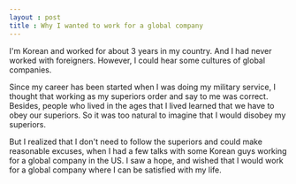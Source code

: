 ```yaml
---
layout : post
title : Why I wanted to work for a global company
---
```


I'm Korean and worked for about 3 years in my country. And I had never worked with foreigners. However, I could hear some cultures of global companies.

<!--break-->

Since my career has been started when I was doing my military service, I thought that working as my superiors order and say to me was correct. Besides, people who lived in the ages that I lived learned that we have to obey our superiors. So it was too natural to imagine that I would disobey my superiors.

But I realized that I don't need to follow the superiors and could make reasonable excuses, when I had a few talks with some Korean guys working for a global company in the US. I saw a hope, and wished that I would work for a global company where I can be satisfied with my life.
